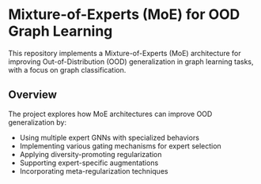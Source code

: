 # Mixture-of-Experts (MoE) for OOD Graph Learning

This repository implements a Mixture-of-Experts (MoE) architecture for improving Out-of-Distribution (OOD) generalization in graph learning tasks, with a focus on graph classification.

## Overview

The project explores how MoE architectures can improve OOD generalization by:
- Using multiple expert GNNs with specialized behaviors
- Implementing various gating mechanisms for expert selection
- Applying diversity-promoting regularization
- Supporting expert-specific augmentations
- Incorporating meta-regularization techniques